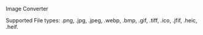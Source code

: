 Image Converter

Supported File types:
.png, .jpg, .jpeg, .webp, .bmp, .gif, .tiff, .ico, .jfif, .heic, .heif.
